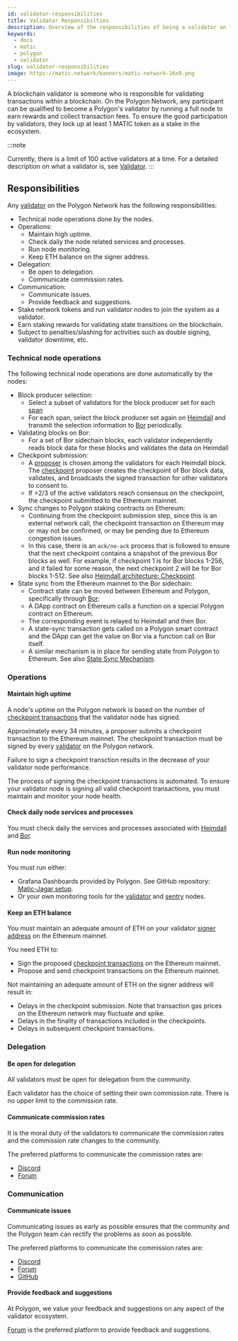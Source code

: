 ```yaml
---
id: validator-responsibilities
title: Validator Responsibilties
description: Overview of the responsibilities of being a validator on the Polygon Network.
keywords:
  - docs
  - matic
  - polygon
  - validator
slug: validator-responsibilities
image: https://matic.network/banners/matic-network-16x9.png
---
```


A blockchain validator is someone who is responsible for validating transactions within a blockchain. On the Polygon Network, any participant can be qualified to become a Polygon's validator by running a full node to earn rewards and collect transaction fees. To ensure the good participation by validators, they lock up at least 1 MATIC token as a stake in the ecosystem.

:::note


Currently, there is a limit of 100 active validators at a time. For a detailed description on what a validator is, see [Validator](../validator/architecture). :::

## Responsibilities

Any [validator](../glossary#validator) on the Polygon Network has the following responsibilities:

* Technical node operations done by the nodes.
* Operations:
  * Maintain high uptime.
  * Check daily the node related services and processes.
  * Run node monitoring.
  * Keep ETH balance on the signer address.
* Delegation:
  * Be open to delegation.
  * Communicate commission rates.
* Communication:
  * Communicate issues.
  * Provide feedback and suggestions.
* Stake network tokens and run validator nodes to join the system as a validator.
* Earn staking rewards for validating state transitions on the blockchain.
* Subject to penalties/slashing for activities such as double signing, validator downtime, etc.

### Technical node operations

The following technical node operations are done automatically by the nodes:

* Block producer selection:
  * Select a subset of validators for the block producer set for each [span](../glossary#span)
  * For each span, select the block producer set again on [Heimdall](../glossary#heimdall) and transmit the selection information to [Bor](../glossary#bor) periodically.
* Validating blocks on Bor:
  * For a set of Bor sidechain blocks, each validator independently reads block data for these blocks and validates the data on Heimdall
* Checkpoint submission:
  * A [proposer](../glossary#proposer) is chosen among the validators for each Heimdall block. The [checkpoint](../glossary#checkpoint-transaction) proposer creates the checkpoint of Bor block data, validates, and broadcasts the signed transaction for other validators to consent to.
  * If >2/3 of the active validators reach consensus on the checkpoint, the checkpoint submitted to the Ethereum mainnet.
* Sync changes to Polygon staking contracts on Ethereum:
  * Continuing from the checkpoint submission step, since this is an external network call, the checkpoint transaction on Ethereum may or may not be confirmed, or may be pending due to Ethereum congestion issues.
  * In this case, there is an `ack/no-ack` process that is followed to ensure that the next checkpoint contains a snapshot of the previous Bor blocks as well. For example, if checkpoint 1 is for Bor blocks 1-256, and it failed for some reason, the next checkpoint 2 will be for Bor blocks 1-512. See also [Heimdall architecture: Checkpoint](../../pos/heimdall/checkpoint).
* State sync from the Ethereum mainnet to the Bor sidechain:
  * Contract state can be moved between Ethereum and Polygon, specifically through [Bor](../glossary#bor):
  * A DApp contract on Ethereum calls a function on a special Polygon contract on Ethereum.
  * The corresponding event is relayed to Heimdall and then Bor.
  * A state-sync transaction gets called on a Polygon smart contract and the DApp can get the value on Bor via a function call on Bor itself.
  * A similar mechanism is in place for sending state from Polygon to Ethereum. See also [State Sync Mechanism](../../pos/state-sync/state-sync).

### Operations

#### Maintain high uptime

A node's uptime on the Polygon network is based on the number of [checkpoint transactions](../glossary#checkpoint-transaction) that the validator node has signed.

Approximately every 34 minutes, a proposer submits a checkpoint transaction to the Ethereum mainnet. The checkpoint transaction must be signed by every [validator](../glossary#validator) on the Polygon network.

Failure to sign a checkpoint transction results in the decrease of your validator node performance.

The process of signing the checkpoint transactions is automated. To ensure your validator node is signing all valid checkpoint transactions, you must maintain and monitor your node health.

#### Check daily node services and processes

You must check daily the services and processes associated with [Heimdall](../glossary#heimdall) and [Bor](../glossary#bor).

#### Run node monitoring

You must run either:

* Grafana Dashboards provided by Polygon. See GitHub repository: [Matic-Jagar setup](https://github.com/vitwit/matic-jagar).
* Or your own monitoring tools for the [validator](../glossary#validator) and [sentry](../glossary#sentry) nodes.

#### Keep an ETH balance

You must maintain an adequate amount of ETH on your validator [signer address](../glossary#signer-address) on the Ethereum mainnet.

You need ETH to:

* Sign the proposed [checkpoint transactions](../glossary#checkpoint-transaction) on the Ethereum mainnet.
* Propose and send checkpoint transactions on the Ethereum mainnet.

Not maintaining an adequate amount of ETH on the signer address will result in:

* Delays in the checkpoint submission. Note that transaction gas prices on the Ethereum network may fluctuate and spike.
* Delays in the finality of transactions included in the checkpoints.
* Delays in subsequent checkpoint transactions.

### Delegation

#### Be open for delegation

All validators must be open for delegation from the community.

Each validator has the choice of setting their own commission rate. There is no upper limit to the commission rate.

#### Communicate commission rates

It is the moral duty of the validators to communicate the commission rates and the commission rate changes to the community.

The preferred platforms to communicate the commission rates are:

* [Discord](https://discord.gg/polygon)
* [Forum](https://forum.polygon.technology/)

### Communication

#### Communicate issues

Communicating issues as early as possible ensures that the community and the Polygon team can rectify the problems as soon as possible.

The preferred platforms to communicate the commission rates are:

* [Discord](https://discord.gg/polygon)
* [Forum](https://forum.polygon.technology/)
* [GitHub](https://github.com/maticnetwork)

#### Provide feedback and suggestions

At Polygon, we value your feedback and suggestions on any aspect of the validator ecosystem.

[Forum](https://forum.polygon.technology/) is the preferred platform to provide feedback and suggestions.
